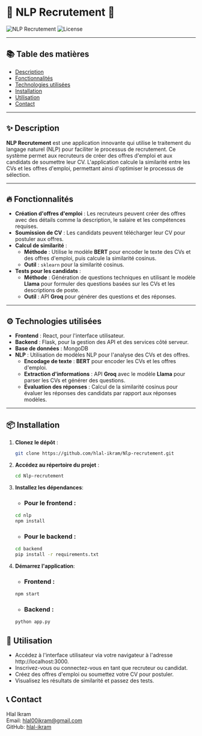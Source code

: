 # 🌟 NLP Recrutement 🌟

![NLP Recrutement](https://img.shields.io/badge/Status-Active-brightgreen) ![License](https://img.shields.io/badge/License-MIT-blue)

---

## 📚 Table des matières
- [Description](#✨-description)
- [Fonctionnalités](#🔥-fonctionnalités)
- [Technologies utilisées](#⚙️-technologies-utilisées)
- [Installation](#📦-installation)
- [Utilisation](#🚀-utilisation)
- [Contact](#📞-contact)
---

## ✨ Description
**NLP Recrutement** est une application innovante qui utilise le traitement du langage naturel (NLP) pour faciliter le processus de recrutement. Ce système permet aux recruteurs de créer des offres d'emploi et aux candidats de soumettre leur CV. L'application calcule la similarité entre les CVs et les offres d'emploi, permettant ainsi d'optimiser le processus de sélection.

---

## 🔥 Fonctionnalités
- **Création d'offres d'emploi** : Les recruteurs peuvent créer des offres avec des détails comme la description, le salaire et les compétences requises.
- **Soumission de CV** : Les candidats peuvent télécharger leur CV pour postuler aux offres.
- **Calcul de similarité** : 
  - **Méthode** : Utilise le modèle **BERT** pour encoder le texte des CVs et des offres d'emploi, puis calcule la similarité cosinus.
  - **Outil** : `sklearn` pour la similarité cosinus.
- **Tests pour les candidats** : 
  - **Méthode** : Génération de questions techniques en utilisant le modèle **Llama** pour formuler des questions basées sur les CVs et les descriptions de poste.
  - **Outil** : API **Groq** pour générer des questions et des réponses.

---


## ⚙️ Technologies utilisées
- **Frontend** : React, pour l'interface utilisateur.
- **Backend** : Flask, pour la gestion des API et des services côté serveur.
- **Base de données** : MongoDB
- **NLP** : Utilisation de modèles NLP pour l'analyse des CVs et des offres.
  - **Encodage de texte** : **BERT** pour encoder les CVs et les offres d'emploi.
  - **Extraction d'informations** : API **Groq** avec le modèle **Llama** pour parser les CVs et générer des questions.
  - **Évaluation des réponses** : Calcul de la similarité cosinus pour évaluer les réponses des candidats par rapport aux réponses modèles.

---

## 📦 Installation
1. **Clonez le dépôt** :
   ```bash
   git clone https://github.com/hlal-ikram/Nlp-recrutement.git
2. **Accédez au répertoire du projet** :
    ```bash
    cd Nlp-recrutement
3. **Installez les dépendances**:
    - ### Pour le frontend :
     ```bash
     cd nlp
     npm install
     ```
    - ### Pour le backend :
     ```bash
     cd backend
     pip install -r requirements.txt
     ```
4. **Démarrez l'application**:

   - ### Frontend :
   ```bash
   npm start
   ```
   - ### Backend :
   ```bash
   python app.py
   ```
## 🚀 Utilisation
- Accédez à l'interface utilisateur via votre navigateur à l'adresse http://localhost:3000.
- Inscrivez-vous ou connectez-vous en tant que recruteur ou candidat.
- Créez des offres d'emploi ou soumettez votre CV pour postuler.
- Visualisez les résultats de similarité et passez des tests.

## 📞 Contact
Hlal Ikram  
Email: hlal00ikram@gmail.com  
GitHub: [hlal-ikram](https://github.com/hlal-ikram)




